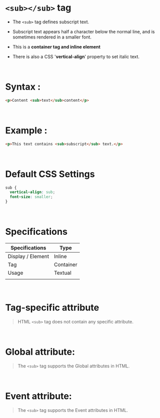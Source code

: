 # `<sub></sub>` tag

- The `<sub>` tag defines subscript text.

* Subscript text appears half a character below the normal line, and is sometimes rendered in a smaller font.

* This is a **container tag and inline element**

* There is also a CSS '**vertical-align**' property to set italic text.

&nbsp;

# Syntax :

```html
<p>Content <sub>text</sub>content</p>
```

&nbsp;

# Example :

```html
<p>This text contains <sub>subscript</sub> text.</p>
```

&nbsp;

# Default CSS Settings

```css
sub {
  vertical-align: sub;
  font-size: smaller;
}
```

&nbsp;

# Specifications

| Specifications    | Type      |
| ----------------- | --------- |
| Display / Element | Inline    |
| Tag               | Container |
| Usage             | Textual   |
|                   |           |

&nbsp;

# Tag-specific attribute

> HTML `<sub>` tag does not contain any specific attribute.

&nbsp;

# Global attribute:

> The `<sub>` tag supports the Global attributes in HTML.

&nbsp;

# Event attribute:

> The `<sub>` tag supports the Event attributes in HTML.
